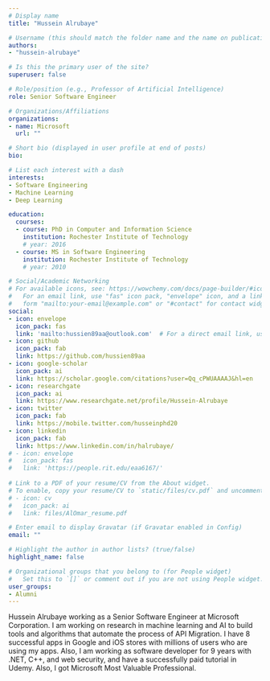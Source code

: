 ```yaml
---
# Display name
title: "Hussein Alrubaye"

# Username (this should match the folder name and the name on publications)
authors:
- "hussein-alrubaye"

# Is this the primary user of the site?
superuser: false

# Role/position (e.g., Professor of Artificial Intelligence)
role: Senior Software Engineer

# Organizations/Affiliations
organizations:
- name: Microsoft
  url: ""

# Short bio (displayed in user profile at end of posts)
bio: 

# List each interest with a dash
interests:
- Software Engineering
- Machine Learning
- Deep Learning

education:
  courses:
  - course: PhD in Computer and Information Science
    institution: Rochester Institute of Technology
    # year: 2016
  - course: MS in Software Engineering
    institution: Rochester Institute of Technology
    # year: 2010

# Social/Academic Networking
# For available icons, see: https://wowchemy.com/docs/page-builder/#icons
#   For an email link, use "fas" icon pack, "envelope" icon, and a link in the
#   form "mailto:your-email@example.com" or "#contact" for contact widget.
social:
- icon: envelope
  icon_pack: fas
  link: 'mailto:hussien89aa@outlook.com'  # For a direct email link, use "mailto:test@example.org".
- icon: github
  icon_pack: fab
  link: https://github.com/hussien89aa
- icon: google-scholar
  icon_pack: ai
  link: https://scholar.google.com/citations?user=Qq_cPWUAAAAJ&hl=en
- icon: researchgate
  icon_pack: ai
  link: https://www.researchgate.net/profile/Hussein-Alrubaye
- icon: twitter
  icon_pack: fab
  link: https://mobile.twitter.com/husseinphd20
- icon: linkedin
  icon_pack: fab
  link: https://www.linkedin.com/in/halrubaye/
# - icon: envelope
#   icon_pack: fas
#   link: 'https://people.rit.edu/eaa6167/'
  
# Link to a PDF of your resume/CV from the About widget.
# To enable, copy your resume/CV to `static/files/cv.pdf` and uncomment the lines below.
# - icon: cv
#   icon_pack: ai
#   link: files/AlOmar_resume.pdf

# Enter email to display Gravatar (if Gravatar enabled in Config)
email: ""

# Highlight the author in author lists? (true/false)
highlight_name: false

# Organizational groups that you belong to (for People widget)
#   Set this to `[]` or comment out if you are not using People widget.
user_groups:
- Alumni
---
```


Hussein Alrubaye working as a Senior Software Engineer at Microsoft Corporation. I am working on research in machine learning and AI to build tools and algorithms that automate the process of API Migration. I have 8 successful apps in Google and iOS stores with millions of users who are using my apps. Also, I am working as software developer for 9 years with .NET, C++, and web security, and have a successfully paid tutorial in Udemy. Also, I got Microsoft Most Valuable Professional.